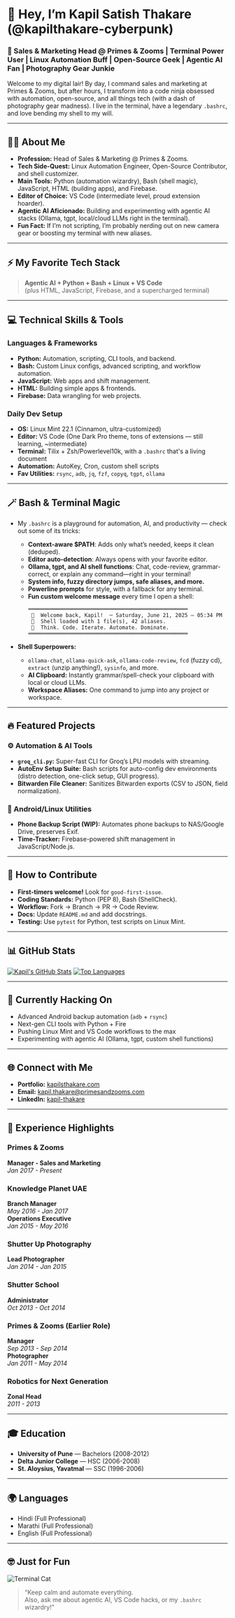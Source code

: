 # 👋 Hey, I’m Kapil Satish Thakare (@kapilthakare-cyberpunk)

### 🚀 Sales & Marketing Head @ Primes & Zooms | Terminal Power User | Linux Automation Buff | Open-Source Geek | Agentic AI Fan | Photography Gear Junkie

Welcome to my digital lair! By day, I command sales and marketing at Primes & Zooms, but after hours, I transform into a code ninja obsessed with automation, open-source, and all things tech (with a dash of photography gear madness). I live in the terminal, have a legendary `.bashrc`, and love bending my shell to my will.

---

## 🧑‍💻 About Me

- **Profession:** Head of Sales & Marketing @ Primes & Zooms.
- **Tech Side-Quest:** Linux Automation Engineer, Open-Source Contributor, and shell customizer.
- **Main Tools:** Python (automation wizardry), Bash (shell magic), JavaScript, HTML (building apps), and Firebase.
- **Editor of Choice:** VS Code (intermediate level, proud extension hoarder).
- **Agentic AI Aficionado:** Building and experimenting with agentic AI stacks (Ollama, tgpt, local/cloud LLMs right in the terminal).
- **Fun Fact:** If I’m not scripting, I’m probably nerding out on new camera gear or boosting my terminal with new aliases.

---

## ⚡ My Favorite Tech Stack

> **Agentic AI + Python + Bash + Linux + VS Code**  
> (plus HTML, JavaScript, Firebase, and a supercharged terminal)

---

## 💻 Technical Skills & Tools

### Languages & Frameworks
- **Python:** Automation, scripting, CLI tools, and backend.
- **Bash:** Custom Linux configs, advanced scripting, and workflow automation.
- **JavaScript:** Web apps and shift management.
- **HTML:** Building simple apps & frontends.
- **Firebase:** Data wrangling for web projects.

### Daily Dev Setup
- **OS:** Linux Mint 22.1 (Cinnamon, ultra-customized)
- **Editor:** VS Code (One Dark Pro theme, tons of extensions — still learning, ~intermediate)
- **Terminal:** Tilix + Zsh/Powerlevel10k, with a `.bashrc` that's a living document
- **Automation:** AutoKey, Cron, custom shell scripts
- **Fav Utilities:** `rsync`, `adb`, `jq`, `fzf`, `copyq`, `tgpt`, `ollama`

---

## 🪄 Bash & Terminal Magic

- My `.bashrc` is a playground for automation, AI, and productivity — check out some of its tricks:
  - **Context-aware $PATH**: Adds only what’s needed, keeps it clean (deduped).
  - **Editor auto-detection**: Always opens with your favorite editor.
  - **Ollama, tgpt, and AI shell functions**: Chat, code-review, grammar-correct, or explain any command—right in your terminal!
  - **System info, fuzzy directory jumps, safe aliases, and more.**
  - **Powerline prompts** for style, with a fallback for any terminal.
  - **Fun custom welcome message** every time I open a shell:
    ```
    ═══════════════════════════════════════════════════
     👋  Welcome back, Kapil!  ─ Saturday, June 21, 2025 – 05:34 PM
     🚀  Shell loaded with 1 file(s), 42 aliases.
     🧠  Think. Code. Iterate. Automate. Dominate.
    ═══════════════════════════════════════════════════
    ```

- **Shell Superpowers:**  
  - `ollama-chat`, `ollama-quick-ask`, `ollama-code-review`, `fcd` (fuzzy cd), `extract` (unzip anything!), `sysinfo`, and more.
  - **AI Clipboard:** Instantly grammar/spell-check your clipboard with local or cloud LLMs.
  - **Workspace Aliases:** One command to jump into any project or workspace.

---

## 🔥 Featured Projects

### ⚙️ Automation & AI Tools
- **`groq_cli.py`:** Super-fast CLI for Groq’s LPU models with streaming.
- **AutoEnv Setup Suite:** Bash scripts for auto-config dev environments (distro detection, one-click setup, GUI progress).
- **Bitwarden File Cleaner:** Sanitizes Bitwarden exports (CSV to JSON, field normalization).

### 📱 Android/Linux Utilities
- **Phone Backup Script (WIP):** Automates phone backups to NAS/Google Drive, preserves Exif.
- **Time-Tracker:** Firebase-powered shift management in JavaScript/Node.js.

---

## 🤝 How to Contribute

- **First-timers welcome!** Look for `good-first-issue`.
- **Coding Standards:** Python (PEP 8), Bash (ShellCheck).
- **Workflow:** Fork → Branch → PR → Code Review.
- **Docs:** Update `README.md` and add docstrings.
- **Testing:** Use `pytest` for Python, test scripts on Linux Mint.

---

## 📊 GitHub Stats

[![Kapil's GitHub Stats](https://github-readme-stats.vercel.app/api?username=kapilthakare-cyberpunk&show_icons=true&theme=radical)](https://github.com/anuraghazra/github-readme-stats)
[![Top Languages](https://github-readme-stats.vercel.app/api/top-langs/?username=kapilthakare-cyberpunk&layout=compact&theme=radical)](https://github.com/anuraghazra/github-readme-stats)

---

## 🧪 Currently Hacking On

- Advanced Android backup automation (`adb` + `rsync`)
- Next-gen CLI tools with Python + Fire
- Pushing Linux Mint and VS Code workflows to the max
- Experimenting with agentic AI (Ollama, tgpt, custom shell functions)

---

## 🌐 Connect with Me

- **Portfolio:** [kapilsthakare.com](https://kapilsthakare.com)
- **Email:** [kapil.thakare@primesandzooms.com](mailto:kapil.thakare@primesandzooms.com)
- **LinkedIn:** [kapil-thakare](https://linkedin.com/in/kapil-thakare)

---

## 🏢 Experience Highlights

### Primes & Zooms
**Manager - Sales and Marketing**  
_Jan 2017 - Present_

### Knowledge Planet UAE
**Branch Manager**  
_May 2016 - Jan 2017_  
**Operations Executive**  
_Jan 2015 - May 2016_

### Shutter Up Photography
**Lead Photographer**  
_Jan 2014 - Jan 2015_

### Shutter School
**Administrator**  
_Oct 2013 - Oct 2014_

### Primes & Zooms (Earlier Role)
**Manager**  
_Sep 2013 - Sep 2014_  
**Photographer**  
_Jan 2011 - May 2014_

### Robotics for Next Generation
**Zonal Head**  
_2011 - 2013_

---

## 🎓 Education

- **University of Pune** — Bachelors (2008-2012)
- **Delta Junior College** — HSC (2006-2008)
- **St. Aloysius, Yavatmal** — SSC (1996-2006)

---

## 🌍 Languages

- Hindi (Full Professional)
- Marathi (Full Professional)
- English (Full Professional)

---

## 🤓 Just for Fun

![Terminal Cat](https://media.giphy.com/media/JIX9t2j0ZTN9S/giphy.gif)

> “Keep calm and automate everything.  
> Also, ask me about agentic AI, VS Code hacks, or my `.bashrc` wizardry!”
